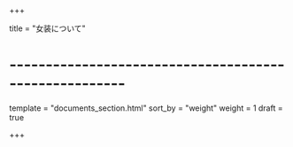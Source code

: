 +++

title = "女装について"

# ------------------------------------------------------

template = "documents_section.html"
sort_by = "weight"
weight = 1
draft = true

+++
